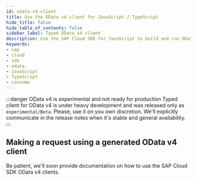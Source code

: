 ```yaml
---
id: odata-v4-client
title: Use the OData v4 client for JavaScript / TypeScript
hide_title: false
hide_table_of_contents: false
sidebar_label: Typed OData v4 client
description: Use the SAP Cloud SDK for JavaScript to build and run OData v4 requests in a typesafe way.
keywords:
- sap
- cloud
- sdk
- odata
- JavaScript
- TypeScript
- consume
---
```


:::danger OData v4 is experimental and not ready for production
Typed client for OData v4 is under heavy development and was released only as `experimental/Beta`. Please, use it on you own discretion. We'll explicitly communicate in the release notes when it's stable and general availability.
:::

## Making a request using a generated OData v4 client

Be patient, we'll soon provide documentation on how to use the SAP Cloud SDK OData v4 clients.
